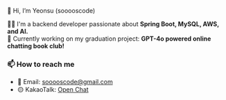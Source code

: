 👋 Hi, I’m Yeonsu (sooooscode)

👨‍💻 I'm a backend developer passionate about **Spring Boot, MySQL, AWS, and AI.**  
🌱 Currently working on my graduation project: **GPT-4o powered online chatting book club!**  

### 📫 How to reach me 
- 📧 Email: sooooscode@gmail.com
- 🟡 KakaoTalk: [Open Chat](https://open.kakao.com/o/ssot2Lgh)  











<!---

![Visitors](https://komarev.com/ghpvc/?username=sooooscode&label=Profile%20Views&color=blue&style=flat)

sooooscode/sooooscode is a ✨ special ✨ repository because its `README.md` (this file) appears on your GitHub profile.
You can click the Preview link to take a look at your changes.
--->
